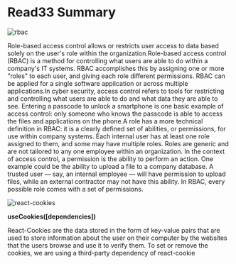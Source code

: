 # Read33 Summary

![rbac](https://techcommunity.microsoft.com/t5/image/serverpage/image-id/157768i9B4DB655ED1FDE29/image-size/large?v=v2&px=999)

Role-based access control allows or restricts user access to data based solely on the user's role within the organization.Role-based access control (RBAC) is a method for controlling what users are able to do within a company's IT systems. RBAC accomplishes this by assigning one or more "roles" to each user, and giving each role different permissions. RBAC can be applied for a single software application or across multiple applications.In cyber security, access control refers to tools for restricting and controlling what users are able to do and what data they are able to see. Entering a passcode to unlock a smartphone is one basic example of access control: only someone who knows the passcode is able to access the files and applications on the phone.A role has a more technical definition in RBAC: it is a clearly defined set of abilities, or permissions, for use within company systems. Each internal user has at least one role assigned to them, and some may have multiple roles. Roles are generic and are not tailored to any one employee within an organization. In the context of access control, a permission is the ability to perform an action. One example could be the ability to upload a file to a company database. A trusted user — say, an internal employee — will have permission to upload files, while an external contractor may not have this ability. In RBAC, every possible role comes with a set of permissions.

![react-cookies](https://cdn.devdojo.com/posts/images/February2021/working-with-browser-cookie-in-react.jpg?auto=format&q=70&w=1280)

**useCookies([dependencies])**

React-Cookies are the data stored in the form of key-value pairs that are used to store information about the user on their computer by the websites that the users browse and use it to verify them. To set or remove the cookies, we are using a third-party dependency of react-cookie